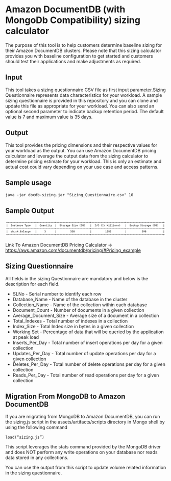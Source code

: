 # Amazon DocumentDB (with MongoDb Compatibility) sizing calculator

The purpose of this tool is to help customers determine baseline sizing for their Amazon DocumentDB clusters. Please note that this sizing calculator provides you with baseline configuration to get started and customers should test their applications and make adjustments as required.
## Input
This tool takes a sizing questionnaire CSV file as first input parameter.Sizing Questionnaire represents data characteristics for your workload. A sample sizing questionnaire is provided in this repository and you can clone and update this file as appropriate for your workload. You can also send an optional second parameter to indicate backup retention period. The default value is 7 and maximum value is 35 days. 
## Output
This tool provides the pricing dimensions and their respective values for your workload as the output. You can use Amazon DocumentDB pricing calculator and leverage the output data from the sizing calculator to determine pricing estimate for your workload. This is only an estimate and actual cost could vary depending on your use case and access patterns. 
## Sample usage
    java -jar docdb-sizing.jar "Sizing_Questionnaire.csv" 10

## Sample Output 

![Alt text](assets/artifacts/Sample_Output.png?raw=true "Sample Output")

Link To Amazon DocumentDB Pricing Calculator -> https://aws.amazon.com/documentdb/pricing/#Pricing_example 
    
## Sizing Questionnaire
All fields in the sizing Questionnaire are mandatory and below is the description for each field.
* SLNo - Serial number to identify each row
* Database_Name - Name of the database in the cluster
* Collection_Name - Name of the collection within each database
* Document_Count - Number of documents in a given collection
* Average_Document_Size - Average size of a document in a collection
* Total_Indexes - Total number of indexes in a collection
* Index_Size - Total Index size in bytes in a given collection
* Working Set - Percentage of data that will be queried by the application at peak load
* Inserts_Per_Day - Total number of insert operations per day for a given collection
* Updates_Per_Day - Total number of update operations per day for a given collection
* Deletes_Per_Day - Total number of delete operations per day for a given collection
* Reads_Per_Day - Total number of read operations per day for a given collection
 
## Migration From MongoDB to Amazon DocumentDB
If you are migrating from MongoDB to Amazon DocumentDB, you can run the sizing.js script in the assets/artifacts/scripts directory in Mongo shell by using the following command 

    load(“sizing.js”)

This script leverages the stats command provided by the MongoDB driver and does NOT perform any write operations on your database nor reads data stored in any collections.

You can use the output from this script to update volume related information in the sizing questionnaire.
 